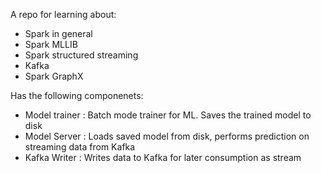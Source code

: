 A repo for learning about:
- Spark in general
- Spark MLLIB
- Spark structured streaming
- Kafka
- Spark GraphX


Has the following componenets:
- Model trainer : Batch mode trainer for ML. Saves the trained model to disk
- Model Server : Loads saved model from disk, performs prediction on streaming data from Kafka
- Kafka Writer : Writes data to Kafka for later consumption as stream

